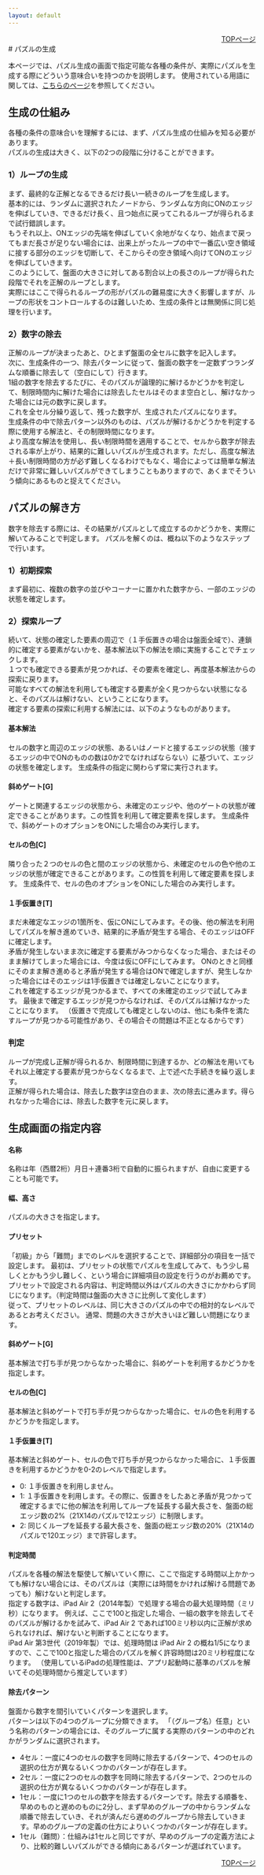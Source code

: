 ```yaml
---
layout: default
---
```


<div style="text-align: right;">
<a href="./index.html">TOPページ</a>
</div>
# パズルの生成

本ページでは、パズル生成の画面で指定可能な各種の条件が、実際にパズルを生成する際にどういう意味合いを持つのかを説明します。
使用されている用語に関しては、[こちらのページ](./terms.html)を参照してください。

## 生成の仕組み

各種の条件の意味合いを理解するには、まず、パズル生成の仕組みを知る必要があります。  
パズルの生成は大きく、以下の2つの段階に分けることができます。

### 1）ループの生成

まず、最終的な正解となるできるだけ長い一続きのループを生成します。  
基本的には、ランダムに選択されたノードから、ランダムな方向にONのエッジを伸ばしていき、できるだけ長く、且つ始点に戻ってこれるループが得られるまで試行錯誤します。  
もうそれ以上、ONエッジの先端を伸ばしていく余地がなくなり、始点まで戻ってもまだ長さが足りない場合には、出来上がったループの中で一番広い空き領域に接する部分のエッジを切断して、そこからその空き領域へ向けてONのエッジを伸ばしていきます。  
このようにして、盤面の大きさに対してある割合以上の長さのループが得られた段階でそれを正解のループとします。  
実際にはここで得られるループの形がパズルの難易度に大きく影響しますが、ループの形状をコントロールするのは難しいため、生成の条件とは無関係に同じ処理を行います。

### 2）数字の除去

正解のループが決まったあと、ひとまず盤面の全セルに数字を記入します。  
次に、生成条件の一つ、除去パターンに従って、盤面の数字を一定数ずつランダムな順番に除去して（空白にして）行きます。  
1組の数字を除去するたびに、そのパズルが論理的に解けるかどうかを判定して、制限時間内に解けた場合には除去したセルはそのまま空白とし、解けなかった場合には元の数字に戻します。  
これを全セル分繰り返して、残った数字が、生成されたパズルになります。  
生成条件の中で除去パターン以外のものは、パズルが解けるかどうかを判定する際に使用する解法と、その制限時間になります。  
より高度な解法を使用し、長い制限時間を適用することで、セルから数字が除去される率が上がり、結果的に難しいパズルが生成されます。ただし、高度な解法＋長い制限時間の方が必ず難しくなるわけでもなく、場合によっては簡単な解法だけで非常に難しいパズルができてしまうこともありますので、あくまでそういう傾向にあるものと捉えてください。


## パズルの解き方

数字を除去する際には、その結果がパズルとして成立するのかどうかを、実際に解いてみることで判定します。
パズルを解くのは、概ね以下のようなステップで行います。


### 1）初期探索

まず最初に、複数の数字の並びやコーナーに置かれた数字から、一部のエッジの状態を確定します。


### 2）探索ループ

続いて、状態の確定した要素の周辺で（１手仮置きの場合は盤面全域で）、連鎖的に確定する要素がないかを、基本解法以下の解法を順に実施することでチェックします。  
１つでも確定できる要素が見つかれば、その要素を確定し、再度基本解法からの探索に戻ります。  
可能なすべての解法を利用しても確定する要素が全く見つからない状態になると、そのパズルは解けない、ということになります。  
確定する要素の探索に利用する解法には、以下のようなものがあります。

#### 基本解法

セルの数字と周辺のエッジの状態、あるいはノードと接するエッジの状態（接するエッジの中でONのものの数は0か2でなければならない）に基づいて、エッジの状態を確定します。
生成条件の指定に関わらず常に実行されます。

#### 斜めゲート[G]

ゲートと関連するエッジの状態から、未確定のエッジや、他のゲートの状態が確定できることがあります。この性質を利用して確定要素を探します。
生成条件で、斜めゲートのオプションをONにした場合のみ実行します。

#### セルの色[C]

隣り合った２つのセルの色と間のエッジの状態から、未確定のセルの色や他のエッジの状態が確定できることがあります。この性質を利用して確定要素を探します。
生成条件で、セルの色のオプションをONにした場合のみ実行します。

#### １手仮置き[T]

まだ未確定なエッジの1箇所を、仮にONにしてみます。その後、他の解法を利用してパズルを解き進めていき、結果的に矛盾が発生する場合、そのエッジはOFFに確定します。  
矛盾が発生しないまま次に確定する要素がみつからなくなった場合、またはそのまま解けてしまった場合には、今度は仮にOFFにしてみます。
ONのときと同様にそのまま解き進めると矛盾が発生する場合はONで確定しますが、発生しなかった場合にはそのエッジは1手仮置きでは確定しないことになります。  
これを確定するエッジが見つかるまで、すべての未確定のエッジで試してみます。  最後まで確定するエッジが見つからなければ、そのパズルは解けなかったことになります。
（仮置きで完成しても確定としないのは、他にも条件を満たすループが見つかる可能性があり、その場合その問題は不正となるからです）


### 判定

ループが完成し正解が得られるか、制限時間に到達するか、どの解法を用いてもそれ以上確定する要素が見つからなくなるまで、上で述べた手続きを繰り返します。  
正解が得られた場合は、除去した数字は空白のまま、次の除去に進みます。得られなかった場合には、除去した数字を元に戻します。



## 生成画面の指定内容

#### 名称

名称は年（西暦2桁）月日＋連番3桁で自動的に振られますが、自由に変更することも可能です。

#### 幅、高さ

パズルの大きさを指定します。

#### プリセット

「初級」から「難問」までのレベルを選択することで、詳細部分の項目を一括で設定します。
最初は、プリセットの状態でパズルを生成してみて、もう少し易しくとかもう少し難しく、という場合に詳細項目の設定を行うのがお薦めです。　
プリセットで設定される内容は、判定時間以外はパズルの大きさにかかわらず同じになります。（判定時間は盤面の大きさに比例して変化します）  
従って、プリセットのレベルは、同じ大きさのパズルの中での相対的なレベルであるとお考えください。
通常、問題の大きさが大きいほど難しい問題になります。

#### 斜めゲート[G]

基本解法で打ち手が見つからなかった場合に、斜めゲートを利用するかどうかを指定します。

#### セルの色[C]

基本解法と斜めゲートで打ち手が見つからなかった場合に、セルの色を利用するかどうかを指定します。

#### １手仮置き[T]

基本解法と斜めゲート、セルの色で打ち手が見つからなかった場合に、１手仮置きを利用するかどうかを0-2のレベルで指定します。

*   0: １手仮置きを利用しません。
*   1: １手仮置きを利用します。その際に、仮置きをしたあと矛盾が見つかって確定するまでに他の解法を利用してループを延長する最大長さを、盤面の総エッジ数の2%（21X14のパズルで12エッジ）に制限します。
*   2: 同じくループを延長する最大長さを、盤面の総エッジ数の20%（21X14のパズルで120エッジ）まで許容します。

#### 判定時間

パズルを各種の解法を駆使して解いていく際に、ここで指定する時間以上かかっても解けない場合には、そのパズルは（実際には時間をかければ解ける問題であっても）解けないと判定します。  
指定する数字は、iPad Air 2（2014年製）で処理する場合の最大処理時間（ミリ秒）になります。
例えば、ここで100と指定した場合、一組の数字を除去してそのパズルが解けるかを試みて、iPad Air 2 であれば100ミリ秒以内に正解が求められなければ、解けないと判断することになります。  
iPad Air 第3世代（2019年製）では、処理時間は iPad Air 2 の概ね1/5になりますので、ここで100と指定した場合のパズルを解く許容時間は20ミリ秒程度になります。
（使用しているiPadの処理性能は、アプリ起動時に基準のパズルを解いてその処理時間から推定しています）

#### 除去パターン

盤面から数字を間引いていくパターンを選択します。  
パターンは以下の4つのグループに分類できます。
「（グループ名）任意」という名称のパターンの場合には、そのグループに属する実際のパターンの中のどれかがランダムに選択されます。

*   4セル：一度に4つのセルの数字を同時に除去するパターンで、4つのセルの選択の仕方が異なるいくつかのパターンが存在します。
*   2セル：一度に2つのセルの数字を同時に除去するパターンで、2つのセルの選択の仕方が異なるいくつかのパターンが存在します。
*   1セル：一度に1つのセルの数字を除去するパターンです。除去する順番を、早めのものと遅めのものに2分し、まず早めのグループの中からランダムな順番で除去していき、それが済んだら遅めのグループから除去していきます。早めのグループの定義の仕方によりいくつかのパターンが存在します。
*   1セル（難問）：仕組みは1セルと同じですが、早めのグループの定義方法により、比較的難しいパズルができる傾向にあるパターンが選ばれています。

<div style="text-align: right;">
<a href="./index.html">TOPページ</a>
</div>



